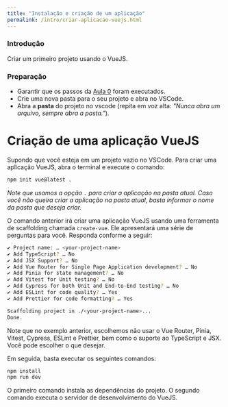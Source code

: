 ```yaml
---
title: "Instalação e criação de um aplicação"
permalink: /intro/criar-aplicacao-vuejs.html
---
```


### Introdução

Criar um primeiro projeto usando o VueJS.

### Preparação

* Garantir que os passos da [Aula 0](../ambiente) foram executados.
* Crie uma nova pasta para o seu projeto e abra no VSCode.
* Abra a **pasta** do projeto no vscode (repita em voz alta: _"Nunca abra um arquivo, sempre abra a pasta."_).


# Criação de uma aplicação VueJS

Supondo que você esteja em um projeto vazio no VSCode. Para criar uma aplicação VueJS, abra o terminal e execute o comando:

```bash
npm init vue@latest .
```

*Note que usamos a opção `.` para criar a aplicação na pasta atual. Caso você não queira criar a aplicação na pasta atual, basta informar o nome da pasta que deseja criar.*

O comando anterior irá criar uma aplicação VueJS usando uma ferramenta de scaffolding chamada `create-vue`. Ele apresentará uma série de perguntas para você. Responda conforme a seguir:

```bash
✔ Project name: … <your-project-name>
✔ Add TypeScript? … No
✔ Add JSX Support? … No
✔ Add Vue Router for Single Page Application development? … No
✔ Add Pinia for state management? … No
✔ Add Vitest for Unit testing? … No
✔ Add Cypress for both Unit and End-to-End testing? … No
✔ Add ESLint for code quality? … Yes
✔ Add Prettier for code formatting? … Yes

Scaffolding project in ./<your-project-name>...
Done.
```

Note que no exemplo anterior, escolhemos não usar o Vue Router, Pinia, Vitest, Cypress, ESLint e Prettier, bem como o suporte ao TypeScript e JSX. Você pode escolher o que desejar.

Em seguida, basta executar os seguintes comandos:

```bash
npm install
npm run dev
```

O primeiro comando instala as dependências do projeto. O segundo comando executa o servidor de desenvolvimento do VueJS.